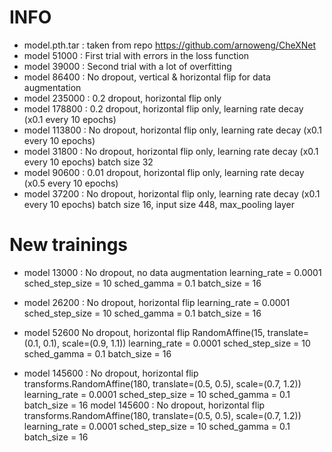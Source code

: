 # INFO

- model.pth.tar : taken from repo https://github.com/arnoweng/CheXNet
- model 51000 : First trial with errors in the loss function
- model 39000 : Second trial with a lot of overfitting
- model 86400 : No dropout, vertical & horizontal flip for data augmentation
- model 235000 : 0.2 dropout, horizontal flip only
- model 178800 : 0.2 dropout, horizontal flip only, learning rate decay (x0.1 every 10 epochs)
- model 113800 : No dropout, horizontal flip only, learning rate decay (x0.1 every 10 epochs)
- model 31800 : No dropout, horizontal flip only, learning rate decay (x0.1 every 10 epochs) batch size 32
- model 90600 : 0.01 dropout, horizontal flip only, learning rate decay (x0.5 every 10 epochs)
- model 37200 : No dropout, horizontal flip only, learning rate decay (x0.1 every 10 epochs) batch size 16, input size 448, max_pooling layer



# New trainings

- model 13000 : No dropout, no data augmentation learning_rate = 0.0001 sched_step_size = 10 sched_gamma = 0.1 batch_size = 16
- model 26200 : No dropout, horizontal flip learning_rate = 0.0001 sched_step_size = 10 sched_gamma = 0.1 batch_size = 16

- model 52600  No dropout, horizontal flip RandomAffine(15, translate=(0.1, 0.1), scale=(0.9, 1.1)) learning_rate = 0.0001 sched_step_size = 10 sched_gamma = 0.1 batch_size = 16
- model 145600 : No dropout, horizontal flip transforms.RandomAffine(180, translate=(0.5, 0.5), scale=(0.7, 1.2)) learning_rate = 0.0001 sched_step_size = 10 sched_gamma = 0.1 batch_size = 16
model 145600 : No dropout, horizontal flip transforms.RandomAffine(180, translate=(0.5, 0.5), scale=(0.7, 1.2)) learning_rate = 0.0001 sched_step_size = 10 sched_gamma = 0.1 batch_size = 16